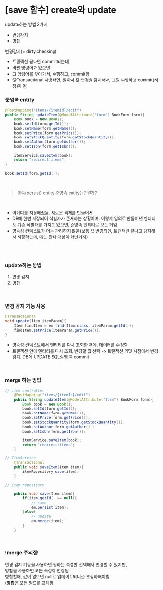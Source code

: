 # [save 함수] create와 update

update하는 방법 2가지
- 변경감지
- 병합

변경감지(= dirty checking)
- 트랜잭션 끝나면 commit되는데
- 바뀐 명령어가 있으면
- 그 명령어를 찾아가서, 수행하고, commit함
- @Transactional 사용하면, 알아서 값 변경을 감지해서, 
  그걸 수행하고 commit(저장)이 됨


### 준영속 entity
```java
@PostMapping("items/{itemId}/edit")
public String updateItem(@ModelAttribute("form") BookForm form){
    Book book = new Book();
    book.setId(form.getId());
    book.setName(form.getName());
    book.setPrice(form.getPrice());
    book.setStockQuantity(form.getStockQuantity());
    book.setAuthor(form.getAuthor());
    book.setIsbn(form.getIsbn());

    itemService.saveItem(book);
    return "redirect:items";
}
```
```java
book.setId(form.getId());
```

<br>

> 영속(persist) entity
> 준영속 entity는? 뭔가?

<br>

- 아이디를 지정해줬음. 새로운 객체를 만들어서
- DB에 한번 저장되어 식별자가 존재하는 상황이며. 이렇게 임의로 만들어낸 엔티티도 기존 식별자를 가지고 있으면, 준영속 엔티티로 보는 거임
- 영속성 컨텍스트가 더는 관리하지 않음(보통 값 변경되면, 트랜잭션 끝나고 감지해서 저장하는데, 얘는 관리 대상이 아닌거지)

<br>
<br>

### update하는 방법
1. 변경 감지
2. 병합

<br>

### 변경 감지 기능 사용
```java
@Transactional
void update(Item itemParam){
    Item findItem = em.find(Item.class, itemParam.getId());
    findItem.setPrice(itemParam.getPrice());
}
```
- 영속성 컨텍스트에서 엔티티를 다시 조회한 후에, 데이터를 수정함
- 트랜잭션 안에 엔티티를 다시 조회, 변경할 값 선택
  -> 트랜잭션 커밋 시점에서 변경감지. DB에 UPDATE SQL실행 후 commit

<br>

### merge 하는 방법
```java
// item controller
    @PostMapping("items/{itemId}/edit")
    public String updateItem(@ModelAttribute("form") BookForm form){
        Book book = new Book();
        book.setId(form.getId());
        book.setName(form.getName());
        book.setPrice(form.getPrice());
        book.setStockQuantity(form.getStockQuantity());
        book.setAuthor(form.getAuthor());
        book.setIsbn(form.getIsbn());

        itemService.saveItem(book);
        return "redirect:items";
    }
```
```java
// ItemService
    @Transactional
    public void saveItem(Item item){
        itemRepository.save(item);
    }
```
```java
// item repository

    public void save(Item item){
        if(item.getId() == null){
            // save
            em.persist(item);
        }else{
            // update
            em.merge(item);
        }
    }
```

<br>

### !merge 주의점!
변경 감지 기능을 사용하면 원하는 속성만 선택해서 변경할 수 있지만,   
병합을 사용하면 모든 속성이 변경됨   
병합할때, 값이 없으면 null로 업데이트되니깐 조심하해야함   
(**병합**은 모든 필드를 교체함)   
